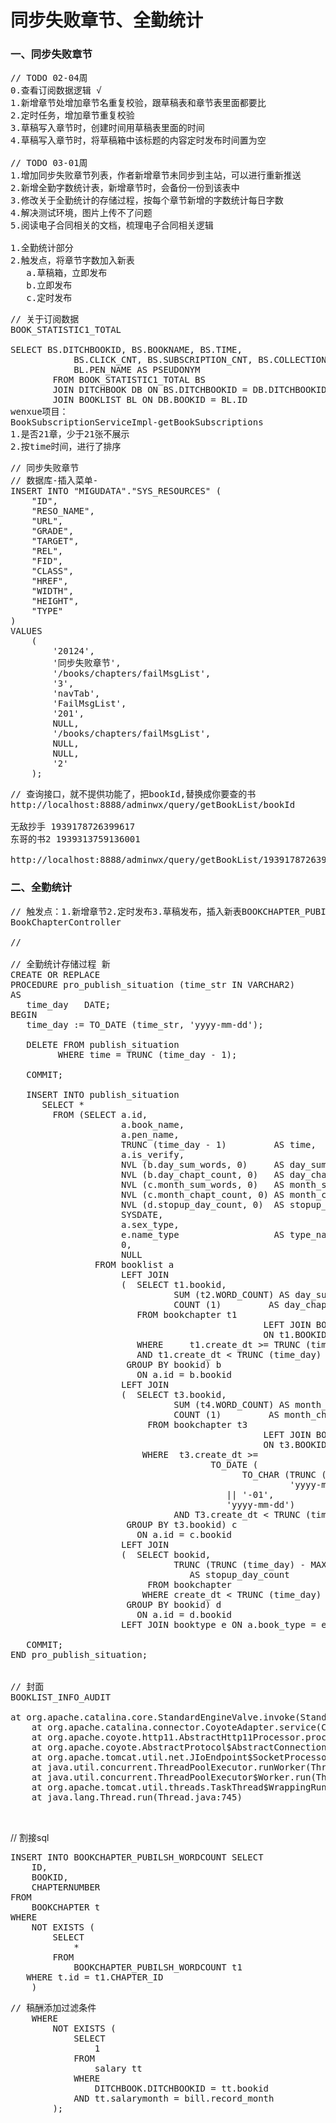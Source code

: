 # 同步失败章节、全勤统计
### 一、同步失败章节
<pre>
// TODO 02-04周
0.查看订阅数据逻辑 √
1.新增章节处增加章节名重复校验，跟草稿表和章节表里面都要比
2.定时任务，增加章节重复校验
3.草稿写入章节时，创建时间用草稿表里面的时间
4.草稿写入章节时，将草稿箱中该标题的内容定时发布时间置为空

// TODO 03-01周
1.增加同步失败章节列表，作者新增章节未同步到主站，可以进行重新推送
2.新增全勤字数统计表，新增章节时，会备份一份到该表中
3.修改关于全勤统计的存储过程，按每个章节新增的字数统计每日字数
4.解决测试环境，图片上传不了问题
5.阅读电子合同相关的文档，梳理电子合同相关逻辑

1.全勤统计部分
2.触发点，将章节字数加入新表
   a.草稿箱，立即发布
   b.立即发布
   c.定时发布
</pre>

<pre>
// 关于订阅数据
BOOK_STATISTIC1_TOTAL

SELECT BS.DITCHBOOKID, BS.BOOKNAME, BS.TIME,
            BS.CLICK_CNT, BS.SUBSCRIPTION_CNT, BS.COLLECTION_CNT,
            BL.PEN_NAME AS PSEUDONYM
        FROM BOOK_STATISTIC1_TOTAL BS
        JOIN DITCHBOOK DB ON BS.DITCHBOOKID = DB.DITCHBOOKID
        JOIN BOOKLIST BL ON DB.BOOKID = BL.ID
wenxue项目：
BookSubscriptionServiceImpl-getBookSubscriptions
1.是否21章，少于21张不展示
2.按time时间，进行了排序
</pre>

<pre>
// 同步失败章节
// 数据库-插入菜单-
INSERT INTO "MIGUDATA"."SYS_RESOURCES" (
	"ID",
	"RESO_NAME",
	"URL",
	"GRADE",
	"TARGET",
	"REL",
	"FID",
	"CLASS",
	"HREF",
	"WIDTH",
	"HEIGHT",
	"TYPE"
)
VALUES
	(
		'20124',
		'同步失败章节',
		'/books/chapters/failMsgList',
		'3',
		'navTab',
		'FailMsgList',
		'201',
		NULL,
		'/books/chapters/failMsgList',
		NULL,
		NULL,
		'2'
	);
</pre>

<pre>
// 查询接口，就不提供功能了，把bookId,替换成你要查的书
http://localhost:8888/adminwx/query/getBookList/bookId

无敌抄手 1939178726399617
东哥的书2 1939313759136001

http://localhost:8888/adminwx/query/getBookList/1939178726399617
</pre>

### 二、全勤统计
<pre>
// 触发点：1.新增章节2.定时发布3.草稿发布，插入新表BOOKCHAPTER_PUBILSH_WORDCOUNT
BookChapterController

// 

// 全勤统计存储过程 新
CREATE OR REPLACE 
PROCEDURE pro_publish_situation (time_str IN VARCHAR2)
AS
   time_day   DATE;
BEGIN
   time_day := TO_DATE (time_str, 'yyyy-mm-dd');

   DELETE FROM publish_situation
         WHERE time = TRUNC (time_day - 1);

   COMMIT;

   INSERT INTO publish_situation
      SELECT *
        FROM (SELECT a.id,
                     a.book_name,
                     a.pen_name,
                     TRUNC (time_day - 1)         AS time,
                     a.is_verify,
                     NVL (b.day_sum_words, 0)     AS day_sum_words,
                     NVL (b.day_chapt_count, 0)   AS day_chapt_count,
                     NVL (c.month_sum_words, 0)   AS month_sum_words,
                     NVL (c.month_chapt_count, 0) AS month_chapt_count,
                     NVL (d.stopup_day_count, 0)  AS stopup_day_count,
                     SYSDATE,
                     a.sex_type,
                     e.name_type                  AS type_name,
                     0,
                     NULL
                FROM booklist a
                     LEFT JOIN
                     (  SELECT t1.bookid,
                               SUM (t2.WORD_COUNT) AS day_sum_words,
                               COUNT (1)         AS day_chapt_count
                        FROM bookchapter t1
												LEFT JOIN BOOKCHAPTER_PUBILSH_WORDCOUNT t2
												ON t1.BOOKID = t2.BOOK_ID
                        WHERE     t1.create_dt >= TRUNC (time_day - 1)
                        AND t1.create_dt < TRUNC (time_day)		  
                      GROUP BY bookid) b
                        ON a.id = b.bookid
                     LEFT JOIN
                     (  SELECT t3.bookid,
                               SUM (t4.WORD_COUNT) AS month_sum_words,
                               COUNT (1)         AS month_chapt_count
                          FROM bookchapter t3
												LEFT JOIN BOOKCHAPTER_PUBILSH_WORDCOUNT t4
												ON t3.BOOKID = t4.BOOK_ID
                         WHERE  t3.create_dt >=
                                      TO_DATE (
                                            TO_CHAR (TRUNC (time_day - 1),
                                                     'yyyy-mm')
                                         || '-01',
                                         'yyyy-mm-dd')
                               AND T3.create_dt < TRUNC (time_day)
                      GROUP BY t3.bookid) c
                        ON a.id = c.bookid
                     LEFT JOIN
                     (  SELECT bookid,
                               TRUNC (TRUNC (time_day) - MAX (create_dt))
                                  AS stopup_day_count
                          FROM bookchapter
                         WHERE create_dt < TRUNC (time_day) AND ispass = 1
                      GROUP BY bookid) d
                        ON a.id = d.bookid
                     LEFT JOIN booktype e ON a.book_type = e.id);

   COMMIT;
END pro_publish_situation;


// 封面
BOOKLIST_INFO_AUDIT

at org.apache.catalina.core.StandardEngineValve.invoke(StandardEngineValve.java:116)
	at org.apache.catalina.connector.CoyoteAdapter.service(CoyoteAdapter.java:445)
	at org.apache.coyote.http11.AbstractHttp11Processor.process(AbstractHttp11Processor.java:1115)
	at org.apache.coyote.AbstractProtocol$AbstractConnectionHandler.process(AbstractProtocol.java:637)
	at org.apache.tomcat.util.net.JIoEndpoint$SocketProcessor.run(JIoEndpoint.java:316)
	at java.util.concurrent.ThreadPoolExecutor.runWorker(ThreadPoolExecutor.java:1142)
	at java.util.concurrent.ThreadPoolExecutor$Worker.run(ThreadPoolExecutor.java:617)
	at org.apache.tomcat.util.threads.TaskThread$WrappingRunnable.run(TaskThread.java:61)
	at java.lang.Thread.run(Thread.java:745)


</pre>

// 割接sql
<pre>
INSERT INTO BOOKCHAPTER_PUBILSH_WORDCOUNT SELECT
	ID,
	BOOKID,
	CHAPTERNUMBER
FROM
	BOOKCHAPTER t
WHERE
	NOT EXISTS (
		SELECT
			*
		FROM
			BOOKCHAPTER_PUBILSH_WORDCOUNT t1
   WHERE t.id = t1.CHAPTER_ID
	)
</pre>


<pre>
// 稿酬添加过滤条件
	WHERE
		NOT EXISTS (
			SELECT
				1
			FROM
				salary tt
			WHERE
				DITCHBOOK.DITCHBOOKID = tt.bookid
			AND tt.salarymonth = bill.record_month
		);
</pre>